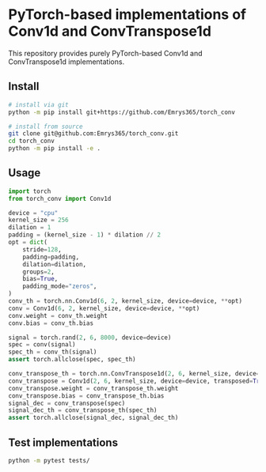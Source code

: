 # PyTorch-based implementations of Conv1d and ConvTranspose1d

This repository provides purely PyTorch-based Conv1d and ConvTranspose1d implementations.

## Install

```bash
# install via git
python -m pip install git+https://github.com/Emrys365/torch_conv

# install from source
git clone git@github.com:Emrys365/torch_conv.git
cd torch_conv
python -m pip install -e .
```

## Usage

```python
import torch
from torch_conv import Conv1d

device = "cpu"
kernel_size = 256
dilation = 1
padding = (kernel_size - 1) * dilation // 2
opt = dict(
    stride=128,
    padding=padding,
    dilation=dilation,
    groups=2,
    bias=True,
    padding_mode="zeros",
)
conv_th = torch.nn.Conv1d(6, 2, kernel_size, device=device, **opt)
conv = Conv1d(6, 2, kernel_size, device=device, **opt)
conv.weight = conv_th.weight
conv.bias = conv_th.bias

signal = torch.rand(2, 6, 8000, device=device)
spec = conv(signal)
spec_th = conv_th(signal)
assert torch.allclose(spec, spec_th)

conv_transpose_th = torch.nn.ConvTranspose1d(2, 6, kernel_size, device=device, **opt)
conv_transpose = Conv1d(2, 6, kernel_size, device=device, transposed=True, **opt)
conv_transpose.weight = conv_transpose_th.weight
conv_transpose.bias = conv_transpose_th.bias
signal_dec = conv_transpose(spec)
signal_dec_th = conv_transpose_th(spec_th)
assert torch.allclose(signal_dec, signal_dec_th)
```

## Test implementations

```bash
python -m pytest tests/
```
